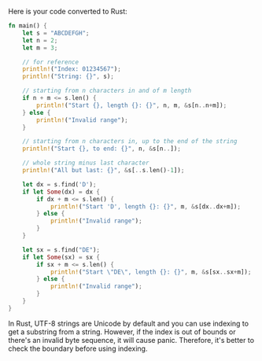 Here is your code converted to Rust:

```rust
fn main() {
    let s = "ABCDEFGH";
    let n = 2;
    let m = 3;

    // for reference
    println!("Index: 01234567");
    println!("String: {}", s);

    // starting from n characters in and of m length
    if n + m <= s.len() {
        println!("Start {}, length {}: {}", n, m, &s[n..n+m]);
    } else {
        println!("Invalid range");
    }

    // starting from n characters in, up to the end of the string
    println!("Start {}, to end: {}", n, &s[n..]);

    // whole string minus last character
    println!("All but last: {}", &s[..s.len()-1]);

    let dx = s.find('D');
    if let Some(dx) = dx {
        if dx + m <= s.len() {
            println!("Start 'D', length {}: {}", m, &s[dx..dx+m]);
        } else {
            println!("Invalid range");
        }
    }

    let sx = s.find("DE");
    if let Some(sx) = sx {
        if sx + m <= s.len() {
            println!("Start \"DE\", length {}: {}", m, &s[sx..sx+m]);
        } else {
            println!("Invalid range");
        }
    }
}
```

In Rust, UTF-8 strings are Unicode by default and you can use indexing to get a substring from a string. However, if the index is out of bounds or there's an invalid byte sequence, it will cause panic. Therefore, it's better to check the boundary before using indexing.
